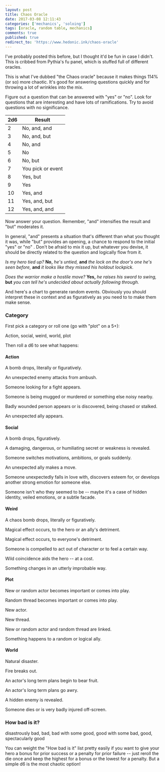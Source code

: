 ```yaml
---
layout: post
title: Chaos Oracle
date: 2017-03-08 12:11:43
categories: ['mechanics', 'soloing']
tags: [oracle, random table, mechanics]
comments: true
published: true
redirect_to: 'https://www.hedonic.ink/chaos-oracle'
---
```


I've probably posted this before, but I thought it'd be fun in case I didn't. This is cribbed from Pythia's fu panel, which is stuffed full of different oracles.

This is what I've dubbed "the Chaos oracle" because it makes things 114% (or so) more chaotic. It's good for answering questions quickly and for throwing a lot of wrinkles into the mix.

<!--more-->

Figure out a question that can be answered with "yes" or "no". Look for questions that are interesting and have lots of ramifications. Try to avoid questions with no significance.

| 2d6 | Result |
| --- | ----- |
2 | No, and, and
3 | No, and, but
4 | No, and
5 | No
6 | No, but
7 | You pick or event
8 | Yes, but
9 | Yes
10 | Yes, and
11 | Yes, and, but
12 | Yes, and, and

Now answer your question. Remember, "and" intensifies the result and "but" moderates it.

 In general, "and" presents a situation that's different than what you thought it was, while "but" provides an opening, a chance to respond to the initial "yes" or "no" . Don't be afraid to mix it up, but whatever you devise, it should be directly related to the question and logically flow from it.

*Is my hero tied up?* **No,** *he's untied,* **and** *the lock on the door's one he's seen before,* **and** *it looks like they missed his holdout lockpick.*

*Does the warrior make a hostile move?* **Yes,** *he raises his sword to swing,* **but** *you can tell he's undecided about actually following through.*

And here's a chart to generate random events. Obviously you should interpret these in context and as figuratively as you need to to make them make sense.

### Category

First pick a category or roll one (go with "plot" on a 5+):

Action, social, weird, world, plot

Then roll a d6 to see what happens:

#### Action

 A bomb drops, literally or figuratively.

 An unexpected enemy attacks from ambush.

 Someone looking for a fight appears.

 Someone is being mugged or murdered or something else noisy nearby.

 Badly wounded person appears or is discovered, being chased or stalked.

 An unexpected ally appears.

#### Social

 A bomb drops, figuratively.

 A damaging, dangerous, or humiliating secret or weakness is revealed.

Someone switches motivations, ambitions, or goals suddenly.

 An unexpected ally makes a move.

 Someone unexpectedly falls in love with, discovers esteem for, or develops another strong emotion for someone else.

 Someone isn't who they seemed to be -- maybe it's a case of hidden identity, veiled emotions, or a subtle facade.

#### Weird

 A chaos bomb drops, literally or figuratively.

 Magical effect occurs, to the hero or an ally's detriment.

 Magical effect occurs, to everyone's detriment.

 Someone is compelled to act out of character or to feel a certain way.

 Wild coincidence aids the hero -- at a cost.

 Something changes in an utterly improbable way.

#### Plot

 New or random actor becomes important or comes into play.

 Random thread becomes important or comes into play.

 New actor.

 New thread.

 New or random actor and random thread are linked.

 Something happens to a random or logical ally.

#### World

 Natural disaster.

 Fire breaks out.

 An actor's long term plans begin to bear fruit.

 An actor's long term plans go awry.

 A hidden enemy is revealed.

 Someone dies or is very badly injured off-screen.

### How bad is it?

disastrously bad, bad, bad with some good, good with some bad, good, spectacularly good

You can weight the "How bad is it" list pretty easily if you want to give your hero a bonus for prior success or a penalty for prior failure -- just reroll the die once and keep the highest for a bonus or the lowest for a penalty. But a simple d6 is the most chaotic option!
